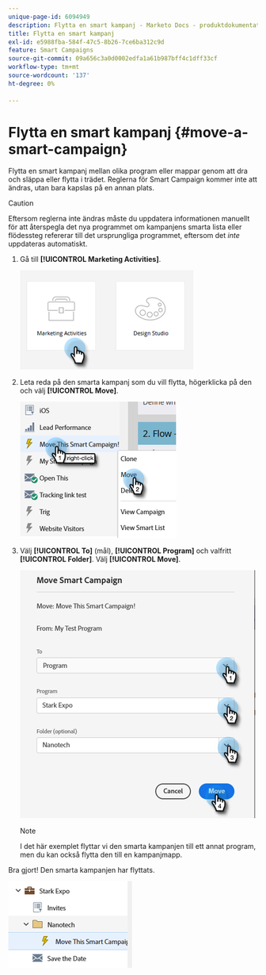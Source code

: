 ```yaml
---
unique-page-id: 6094949
description: Flytta en smart kampanj - Marketo Docs - produktdokumentation
title: Flytta en smart kampanj
exl-id: e5988fba-584f-47c5-8b26-7ce6ba312c9d
feature: Smart Campaigns
source-git-commit: 09a656c3a0d0002edfa1a61b987bff4c1dff33cf
workflow-type: tm+mt
source-wordcount: '137'
ht-degree: 0%

---
```


# Flytta en smart kampanj {#move-a-smart-campaign}

Flytta en smart kampanj mellan olika program eller mappar genom att dra och släppa eller flytta i trädet. Reglerna för Smart Campaign kommer inte att ändras, utan bara kapslas på en annan plats.

>[!CAUTION]
>
>Eftersom reglerna inte ändras måste du uppdatera informationen manuellt för att återspegla det nya programmet om kampanjens smarta lista eller flödessteg refererar till det ursprungliga programmet, eftersom det _inte_ uppdateras automatiskt.

1. Gå till **[!UICONTROL Marketing Activities]**.

   ![](assets/move-a-smart-campaign-1.png)

1. Leta reda på den smarta kampanj som du vill flytta, högerklicka på den och välj **[!UICONTROL Move]**.

   ![](assets/move-a-smart-campaign-2.png)

1. Välj **[!UICONTROL To]** (mål), **[!UICONTROL Program]** och valfritt **[!UICONTROL Folder]**. Välj **[!UICONTROL Move]**.

   ![](assets/move-a-smart-campaign-3.png)

   >[!NOTE]
   >
   >I det här exemplet flyttar vi den smarta kampanjen till ett annat program, men du kan också flytta den till en kampanjmapp.

Bra gjort! Den smarta kampanjen har flyttats.

![](assets/move-a-smart-campaign-4.png)

